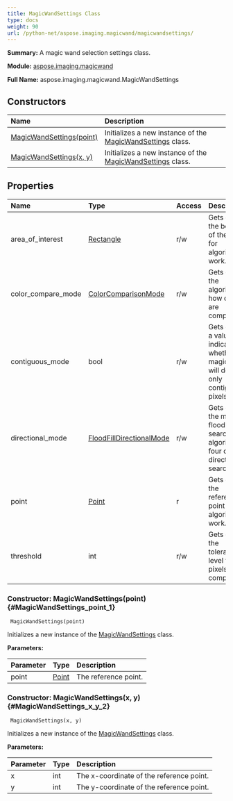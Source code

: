 ```yaml
---
title: MagicWandSettings Class
type: docs
weight: 90
url: /python-net/aspose.imaging.magicwand/magicwandsettings/
---
```


**Summary:** A magic wand selection settings class.

**Module:** [aspose.imaging.magicwand](/imaging/python-net/aspose.imaging.magicwand/)

**Full Name:** aspose.imaging.magicwand.MagicWandSettings

## **Constructors**
| **Name** | **Description** |
| :- | :- |
| [MagicWandSettings(point)](#MagicWandSettings_point_1) | Initializes a new instance of the [MagicWandSettings](/imaging/python-net/aspose.imaging.magicwand/magicwandsettings/) class. |
| [MagicWandSettings(x, y)](#MagicWandSettings_x_y_2) | Initializes a new instance of the [MagicWandSettings](/imaging/python-net/aspose.imaging.magicwand/magicwandsettings/) class. |
## **Properties**
| **Name** | **Type** | **Access** | **Description** |
| :- | :- | :- | :- |
| area_of_interest | [Rectangle](/imaging/python-net/aspose.imaging/rectangle/) | r/w | Gets or sets the bounds of the area for algorithm work. |
| color_compare_mode | [ColorComparisonMode](/imaging/python-net/aspose.imaging.magicwand/colorcomparisonmode/) | r/w | Gets or sets the algorithm how colors are compared. |
| contiguous_mode | bool | r/w | Gets or sets a value indicating whether magic wand will define only contiguous pixels. |
| directional_mode | [FloodFillDirectionalMode](/imaging/python-net/aspose.imaging.magicwand/floodfilldirectionalmode/) | r/w | Gets or sets the mode of flood fill search algorithm: four of eight direction search. |
| point | [Point](/imaging/python-net/aspose.imaging/point/) | r | Gets or sets the reference point for algorithm work. |
| threshold | int | r/w | Gets or sets the tolerance level for pixels color comparison. |


### Constructor: MagicWandSettings(point) {#MagicWandSettings_point_1}


```
 MagicWandSettings(point) 
```

Initializes a new instance of the [MagicWandSettings](/imaging/python-net/aspose.imaging.magicwand/magicwandsettings/) class.

**Parameters:**

| Parameter | Type | Description |
| :- | :- | :- |
| point | [Point](/imaging/python-net/aspose.imaging/point/) | The reference point. |

### Constructor: MagicWandSettings(x, y) {#MagicWandSettings_x_y_2}


```
 MagicWandSettings(x, y) 
```

Initializes a new instance of the [MagicWandSettings](/imaging/python-net/aspose.imaging.magicwand/magicwandsettings/) class.

**Parameters:**

| Parameter | Type | Description |
| :- | :- | :- |
| x | int | The x-coordinate of the reference point. |
| y | int | The y-coordinate of the reference point. |


